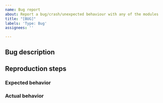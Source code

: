 ```yaml
---
name: Bug report
about: Report a bug/crash/unexpected behaviour with any of the modules in the library
title: "[BUG]"
labels: 'Type: Bug'
assignees: ''

---
```


## Bug description
<!-- A description of what the bug is -->

## Reproduction steps
<!-- Steps to reproduce the behavior -->

### Expected behavior
<!-- What should happen -->

### Actual behavior
<!-- What instead happens -->
